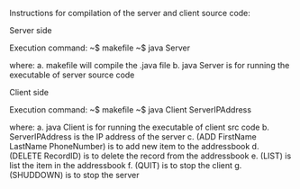 Instructions for compilation of the server and client source code:


Server side

Execution command:
~$ makefile 
~$ java Server

where:
a. makefile will compile the .java file
b. java Server is for running the executable of server source code


Client side

Execution command:
~$ makefile 
~$ java Client ServerIPAddress

where:
a. java Client is for running the executable of client src code
b. ServerIPAddress is the IP address of the server
c. (ADD FirstName LastName PhoneNumber) is to add new item to the addressbook
d. (DELETE RecordID) is to delete the record from the addressbook
e. (LIST) is list the item in the addressbook
f. (QUIT) is to stop the client 
g. (SHUDDOWN) is to stop the server


